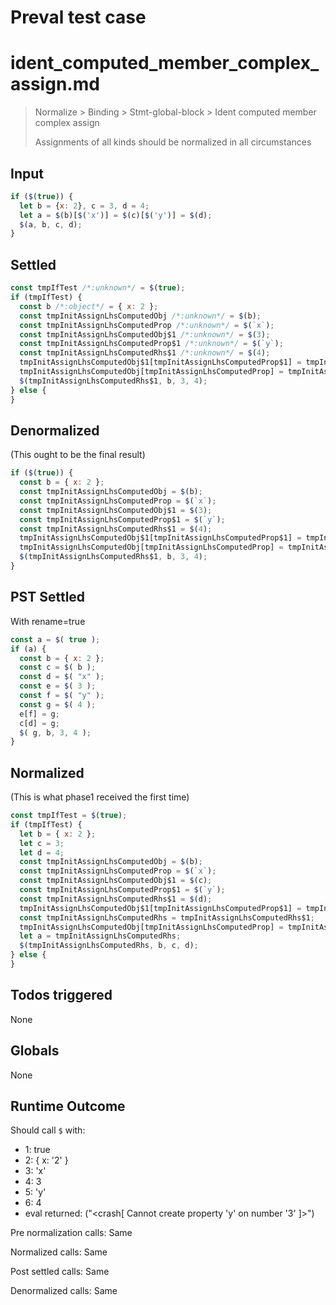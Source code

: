 # Preval test case

# ident_computed_member_complex_assign.md

> Normalize > Binding > Stmt-global-block > Ident computed member complex assign
>
> Assignments of all kinds should be normalized in all circumstances

## Input

`````js filename=intro
if ($(true)) {
  let b = {x: 2}, c = 3, d = 4;
  let a = $(b)[$('x')] = $(c)[$('y')] = $(d);
  $(a, b, c, d);
}
`````


## Settled


`````js filename=intro
const tmpIfTest /*:unknown*/ = $(true);
if (tmpIfTest) {
  const b /*:object*/ = { x: 2 };
  const tmpInitAssignLhsComputedObj /*:unknown*/ = $(b);
  const tmpInitAssignLhsComputedProp /*:unknown*/ = $(`x`);
  const tmpInitAssignLhsComputedObj$1 /*:unknown*/ = $(3);
  const tmpInitAssignLhsComputedProp$1 /*:unknown*/ = $(`y`);
  const tmpInitAssignLhsComputedRhs$1 /*:unknown*/ = $(4);
  tmpInitAssignLhsComputedObj$1[tmpInitAssignLhsComputedProp$1] = tmpInitAssignLhsComputedRhs$1;
  tmpInitAssignLhsComputedObj[tmpInitAssignLhsComputedProp] = tmpInitAssignLhsComputedRhs$1;
  $(tmpInitAssignLhsComputedRhs$1, b, 3, 4);
} else {
}
`````


## Denormalized
(This ought to be the final result)

`````js filename=intro
if ($(true)) {
  const b = { x: 2 };
  const tmpInitAssignLhsComputedObj = $(b);
  const tmpInitAssignLhsComputedProp = $(`x`);
  const tmpInitAssignLhsComputedObj$1 = $(3);
  const tmpInitAssignLhsComputedProp$1 = $(`y`);
  const tmpInitAssignLhsComputedRhs$1 = $(4);
  tmpInitAssignLhsComputedObj$1[tmpInitAssignLhsComputedProp$1] = tmpInitAssignLhsComputedRhs$1;
  tmpInitAssignLhsComputedObj[tmpInitAssignLhsComputedProp] = tmpInitAssignLhsComputedRhs$1;
  $(tmpInitAssignLhsComputedRhs$1, b, 3, 4);
}
`````


## PST Settled
With rename=true

`````js filename=intro
const a = $( true );
if (a) {
  const b = { x: 2 };
  const c = $( b );
  const d = $( "x" );
  const e = $( 3 );
  const f = $( "y" );
  const g = $( 4 );
  e[f] = g;
  c[d] = g;
  $( g, b, 3, 4 );
}
`````


## Normalized
(This is what phase1 received the first time)

`````js filename=intro
const tmpIfTest = $(true);
if (tmpIfTest) {
  let b = { x: 2 };
  let c = 3;
  let d = 4;
  const tmpInitAssignLhsComputedObj = $(b);
  const tmpInitAssignLhsComputedProp = $(`x`);
  const tmpInitAssignLhsComputedObj$1 = $(c);
  const tmpInitAssignLhsComputedProp$1 = $(`y`);
  const tmpInitAssignLhsComputedRhs$1 = $(d);
  tmpInitAssignLhsComputedObj$1[tmpInitAssignLhsComputedProp$1] = tmpInitAssignLhsComputedRhs$1;
  const tmpInitAssignLhsComputedRhs = tmpInitAssignLhsComputedRhs$1;
  tmpInitAssignLhsComputedObj[tmpInitAssignLhsComputedProp] = tmpInitAssignLhsComputedRhs;
  let a = tmpInitAssignLhsComputedRhs;
  $(tmpInitAssignLhsComputedRhs, b, c, d);
} else {
}
`````


## Todos triggered


None


## Globals


None


## Runtime Outcome


Should call `$` with:
 - 1: true
 - 2: { x: '2' }
 - 3: 'x'
 - 4: 3
 - 5: 'y'
 - 6: 4
 - eval returned: ("<crash[ Cannot create property 'y' on number '3' ]>")

Pre normalization calls: Same

Normalized calls: Same

Post settled calls: Same

Denormalized calls: Same
